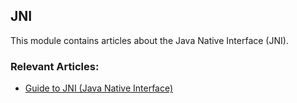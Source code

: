 ## JNI

This module contains articles about the Java Native Interface (JNI).

### Relevant Articles: 

- [Guide to JNI (Java Native Interface)](https://www.baeldung.com/jni)
